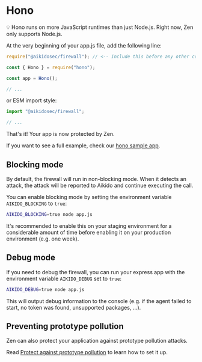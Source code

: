 # Hono

💡 Hono runs on more JavaScript runtimes than just Node.js. Right now, Zen only supports Node.js.

At the very beginning of your app.js file, add the following line:

```js
require("@aikidosec/firewall"); // <-- Include this before any other code or imports

const { Hono } = require("hono");

const app = Hono();

// ...
```

or ESM import style:

```js
import "@aikidosec/firewall";

// ...
```

That's it! Your app is now protected by Zen.

If you want to see a full example, check our [hono sample app](../sample-apps/hono-mongodb).

## Blocking mode

By default, the firewall will run in non-blocking mode. When it detects an attack, the attack will be reported to Aikido and continue executing the call.

You can enable blocking mode by setting the environment variable `AIKIDO_BLOCKING` to `true`:

```sh
AIKIDO_BLOCKING=true node app.js
```

It's recommended to enable this on your staging environment for a considerable amount of time before enabling it on your production environment (e.g. one week).

## Debug mode

If you need to debug the firewall, you can run your express app with the environment variable `AIKIDO_DEBUG` set to `true`:

```sh
AIKIDO_DEBUG=true node app.js
```

This will output debug information to the console (e.g. if the agent failed to start, no token was found, unsupported packages, ...).

## Preventing prototype pollution

Zen can also protect your application against prototype pollution attacks.

Read [Protect against prototype pollution](./prototype-pollution.md) to learn how to set it up.

